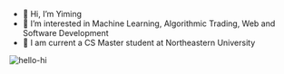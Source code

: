 - 👋 Hi, I’m Yiming
- 👀 I’m interested in Machine Learning, Algorithmic Trading, Web and Software Development
- 🌱 I am current a CS Master student at Northeastern University
<!---
Yiming0318/Yiming0318 is a ✨ special ✨ repository because its `README.md` (this file) appears on your GitHub profile.
You can click the Preview link to take a look at your changes.
--->
![hello-hi](https://user-images.githubusercontent.com/103970218/165444184-2538695d-f32c-46d4-b206-476cdf14fb1c.gif)
